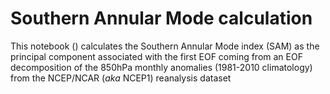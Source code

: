 # Southern Annular Mode calculation

This notebook () calculates the Southern Annular Mode index (SAM) as the principal 
component associated with the first EOF coming from an EOF decomposition of the 850hPa
monthly anomalies (1981-2010 climatology) from the NCEP/NCAR (*aka* NCEP1) reanalysis dataset
